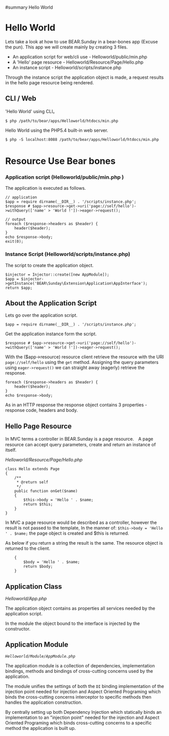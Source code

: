 #summary Hello World

# Hello World 

Lets take a look at how to use BEAR.Sunday in a bear-bones app (Excuse the pun).
This app we will create mainly by creating 3 files.

 * An application script for web/cli use - Helloworld/public/min.php
 * A 'Hello' page resource - Helloworld/Resource/Page/Hello.php
 * An instance script - Helloworld/scripts/instance.php

Through the instance script the application object is made, 
a request results in the hello page resource being rendered. 

## CLI / Web 

'Hello World' using CLI。

```
$ php /path/to/bear/apps/Helloworld/htdocs/min.php
```

Hello World using the PHP5.4 built-in web server.

```
$ php -S localhost:8088 /path/to/bear/apps/Helloworld/htdocs/min.php
```

# Resource Use Bear bones　

### Application script (Helloworld/public/min.php ) 

The application is executed as follows.

```
// application
$app = require dirname(__DIR__) . '/scripts/instance.php';
$response # $app->resource->get->uri('page://self/hello')->withQuery(['name' > 'World !'])->eager->request();

// output
foreach ($response->headers as $header) {
    header($header);
}
echo $response->body;
exit(0);

```

### Instance Script (Helloworld/scripts/instance.php) 

The script to create the application object.

```
$injector = Injector::create([new AppModule]);
$app = $injector->getInstance('BEAR\Sunday\Extension\Application\AppInterface');
return $app;
```

## About the Application Script 

Lets go over the application script.

```
$app = require dirname(__DIR__) . '/scripts/instance.php';
```

Get the application instance form the script.

```
$response # $app->resource->get->uri('page://self/hello')->withQuery(['name' > 'World !'])->eager->request();
```

With the ($app->resource) resource client retrieve the resource with the URI `page://self/hello` using the `get` method. 
Assigning the query parameters using `eager->request()` we can straight away (eagerly) retrieve the response. 

```
foreach ($response->headers as $header) {
    header($header);
}
echo $response->body;
```

As in an HTTP response the response object contains 3 properties - response code, headers and body.


## Hello Page Resource 

In MVC terms a controller in BEAR.Sunday is a page resource.　A page resource can accept query parameters, create and return an instance of itself.

*Helloworld/Resource/Page/Hello.php*

```
class Hello extends Page
{
    /**
     * @return self
     */
    public function onGet($name)
    {
        $this->body = 'Hello ' . $name;
        return $this;
    }
}
```

In MVC a page resource would be described as a controller, however the result is not passed to the template, 
In the manner of: `$this->body = 'Hello ' . $name;` the page object is created and $this is returned. 

As below if you return a string the result is the same. The resource object is returned to the client.

```
    {
        $body = 'Hello ' . $name;
        return $body;
    }
```

## Application Class 
*Helloworld/App.php*

The application object contains as properties all services needed by the application script.


In the module the object bound to the interface is injected by the constructor.

## Application Module 
*`Helloworld/Module/AppModule.php`*

The application module is a collection of dependencies, implementation bindings, methods and bindings of cross-cutting concerns used by the application.

The module unifies the settings of both the `DI` binding implementation of the injection point needed for injection and
Aspect Oriented Programing which binds the cross-cutting concerns interceptor to specific methods 
then handles the application construction.

By centrally setting up both Dependency Injection which statically binds an implementation to an "injection point" needed for the injection and Aspect Oriented Programing which binds cross-cutting concerns to a specific method the application is built up. 
